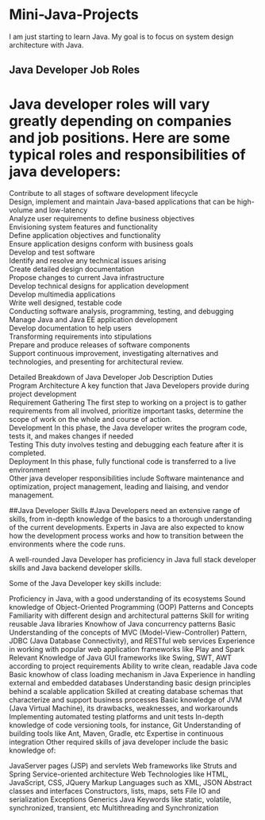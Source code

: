 # Mini-Java-Projects
I am just starting to learn Java. My goal is to focus on system design architecture with Java.


## Java Developer Job Roles
# Java developer roles will vary greatly depending on companies and job positions. Here are some typical roles and responsibilities of java developers:

Contribute to all stages of software development lifecycle <br/>
Design, implement and maintain Java-based applications that can be high-volume and low-latency <br/>
Analyze user requirements to define business objectives <br/>
Envisioning system features and functionality <br/>
Define application objectives and functionality <br/>
Ensure application designs conform with business goals <br/>
Develop and test software <br/>
Identify and resolve any technical issues arising <br/>
Create detailed design documentation <br/>
Propose changes to current Java infrastructure <br/>
Develop technical designs for application development <br/>
Develop multimedia applications <br/>
Write well designed, testable code <br/>
Conducting software analysis, programming, testing, and debugging <br/>
Manage Java and Java EE application development <br/>
Develop documentation to help users <br/>
Transforming requirements into stipulations <br/>
Prepare and produce releases of software components <br/>
Support continuous improvement, investigating alternatives and technologies, and presenting for architectural review.
<br/>

Detailed Breakdown of Java Developer Job Description Duties <br/>
Program Architecture 
A key function that Java Developers provide during project development
<br/>
Requirement Gathering
The first step to working on a project is to gather requirements from all involved, prioritize important tasks, determine the scope of work on the whole and course of action. 
<br/>
Development 
In this phase, the Java developer writes the program code, tests it, and makes changes if needed 
<br/>
Testing 
This duty involves testing and debugging each feature after it is completed.
<br/>
Deployment
In this phase, fully functional code is transferred to a live environment
<br/>
Other java developer responsibilities include Software maintenance and optimization, project management, leading and liaising, and vendor management. 

##Java Developer Skills
#Java Developers need an extensive range of skills, from in-depth knowledge of the basics to a thorough understanding of the current developments. Experts in Java are also expected to know how the development process works and how to transition between the environments where the code runs.  

A well-rounded Java Developer has proficiency in Java full stack developer skills and Java backend developer skills.

Some of the Java Developer key skills include:

Proficiency in Java, with a good understanding of its ecosystems
Sound knowledge of Object-Oriented Programming (OOP) Patterns and Concepts
Familiarity with different design and architectural patterns
Skill for writing reusable Java libraries 
Knowhow of Java concurrency patterns
Basic Understanding of the concepts of MVC (Model-View-Controller) Pattern, JDBC (Java Database Connectivity), and RESTful web services
Experience in working with popular web application frameworks like Play and Spark
Relevant Knowledge of Java GUI frameworks like Swing, SWT, AWT according to project requirements
Ability to write clean, readable Java code
Basic knowhow of class loading mechanism in Java
Experience in handling external and embedded databases
Understanding basic design principles behind a scalable application
Skilled at creating database schemas that characterize and support business processes
Basic knowledge of JVM (Java Virtual Machine), its drawbacks, weaknesses, and workarounds
Implementing automated testing platforms and unit tests 
In-depth knowledge of code versioning tools, for instance, Git
Understanding of building tools like Ant, Maven, Gradle, etc
Expertise in continuous integration
Other required skills of java developer include the basic knowledge of:

JavaServer pages (JSP) and servlets
Web frameworks like Struts and Spring
Service-oriented architecture 
Web Technologies like HTML, JavaScript, CSS, JQuery
Markup Languages such as XML, JSON
Abstract classes and interfaces
Constructors, lists, maps, sets
File IO and serialization
Exceptions
Generics
Java Keywords like static, volatile, synchronized, transient, etc
Multithreading and Synchronization

